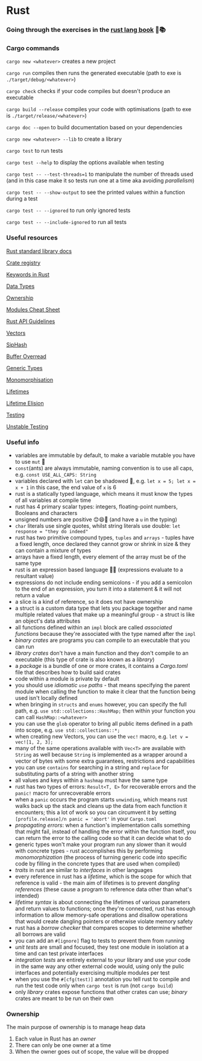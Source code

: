 # Rust

### Going through the exercises in the [rust lang book](https://doc.rust-lang.org/book/) 🦀📚

### Cargo commands

`cargo new <whatever>` creates a new project

`cargo run` compiles then runs the generated executable (path to exe is `./target/debug/<whatever>`)

`cargo check` checks if your code compiles but doesn't produce an executable

`cargo build --release` compiles your code with optimisations (path to exe is `./target/release/<whatever>`)

`cargo doc --open` to build documentation based on your dependencies

`cargo new <whatever> --lib` to create a library

`cargo test` to run tests

`cargo test --help` to display the options available when testing

`cargo test -- --test-threads=1` to manipulate the number of threads used (and in this case make it so tests run one at a time aka avoiding *parallelism*)

`cargo test -- --show-output` to see the printed values within a function during a test

`cargo test -- --ignored` to run only ignored tests

`cargo test -- --include-ignored` to run all tests


### Useful resources

[Rust standard library docs](https://doc.rust-lang.org/stable/std/prelude/index.html#modules)

[Crate registry](https://crates.io/)

[Keywords in Rust](https://doc.rust-lang.org/stable/book/appendix-01-keywords.html)

[Data Types](https://doc.rust-lang.org/stable/book/ch03-02-data-types.html)

[Ownership](https://doc.rust-lang.org/stable/book/ch04-01-what-is-ownership.html)

[Modules Cheat Sheet](https://doc.rust-lang.org/stable/book/ch07-02-defining-modules-to-control-scope-and-privacy.html)

[Rust API Guidelines](https://rust-lang.github.io/api-guidelines/)

[Vectors](https://doc.rust-lang.org/stable/nomicon/vec/vec.html)

[SipHash](https://en.wikipedia.org/wiki/SipHash)

[Buffer Overread](https://hashrust.com/blog/memory-safey-in-rust-part-1/)

[Generic Types](https://doc.rust-lang.org/stable/book/ch10-01-syntax.html)

[Monomorphisation](https://rustc-dev-guide.rust-lang.org/backend/monomorph.html)

[Lifetimes](https://doc.rust-lang.org/stable/book/ch10-03-lifetime-syntax.html)

[Lifetime Elision](https://doc.rust-lang.org/nomicon/lifetime-elision.html)

[Testing](https://doc.rust-lang.org/stable/book/ch11-01-writing-tests.html)

[Unstable Testing](https://doc.rust-lang.org/stable/unstable-book/library-features/test.html)

### Useful info 

- variables are immutable by default, to make a variable mutable you have to use `mut` 🐶
- `const`(ants) are always immutable, naming convention is to use all caps, e.g. `const USE_ALL_CAPS: String`
- variables declared with `let` can be shadowed 👻, e.g. `let x = 5; let x = x + 1` in this case, the end value of `x` is 6 
- rust is a statically typed language, which means it must know the types of all variables at compile time
- rust has 4 primary scalar types: integers, floating-point numbers, Booleans and characters
- unsigned numbers are positive 😊😄🤗 (and have a `u` in the typing)
- `char` literals use single quotes, whilst string literals use double: `let response = "they do indeed"`
- rust has two primitive compound types, `tuples` and `arrays` - tuples have a fixed length, once declared they cannot grow or shrink in size & they can contain a mixture of types
- arrays have a fixed length, every element of the array must be of the same type
- rust is an expression based language 👄💬 (expressions evaluate to a resultant value)
- expressions do not include ending semicolons - if you add a semicolon to the end of an expression, you turn it into a statement & it will not return a value
- a slice is a kind of reference, so it does not have ownership
- a struct is a custom data type that lets you package together and name multiple related values that make up a meaningful group - a struct is like an object's data attributes
- all functions defined within an `impl` block are called *associated functions* because they're associated with the type named after the `impl`
- *binary crates* are programs you can compile to an executable that you can run
- *library crates* don't have a main function and they don't compile to an executable (this type of crate is also known as a *library*)
- a *package* is a bundle of one or more crates, it contains a *Cargo.toml* file that describes how to build said crates
- code within a module is private by default
- you should use *idiomatic `use` paths* - that means specifying the parent module when calling the function to make it clear that the function being used isn't locally defined
- when bringing in `structs` and `enums` however, you can specify the full path, e.g. `use std::collections::HashMap;` then within your function you can call `HashMap::<whatever>`
- you can use the `glob` operator to bring all public items defined in a path into scope, e.g. `use std::collections::*;`
- when creating new Vectors, you can use the `vec!` macro, e.g. `let v = vec![1, 2, 3];`
- many of the same operations available with `Vec<T>` are available with `String` as well because `String` is implemented as a wrapper around a vector of bytes with some extra guarantees, restrictions and capabilities
- you can use `contains` for searching in a string and `replace` for substituting parts of a string with another string
- all values and keys within a `hashmap` must have the same type
- rust has two types of errors: `Result<T, E>` for recoverable errors and the `panic!` macro for unrecoverable errors
- when a `panic` occurs the program starts `unwinding`, which means rust walks back up the stack and cleans up the data from each function it encounters; this a lot of work so you can circumvent it by setting `[profile.release]/n panic = 'abort'` in your `Cargo.toml` 
- *propagating errors*: when a function's implementation calls something that might fail, instead of handling the error within the function itself, you can return the error to the calling code so that it can decide what to do 
- generic types won't make your program run any slower than it would with concrete types - rust accomplishes this by performing *monomorphization* (the process of turning generic code into specific code by filling in the concrete types that are used when compiled)
- *traits* in rust are similar to *interfaces* in other languages
- every reference in rust has a *lifetime*, which is the scope for which that reference is valid - the main aim of lifetimes is to prevent *dangling references* (these cause a program to reference data other than what's intended)
- *lifetime syntax* is about connecting the lifetimes of various parameters and return values to functions; once they're connected, rust has enough information to allow memory-safe operations and disallow operations that would create dangling pointers or otherwise violate memory safety
- rust has a *borrow checker* that compares scopes to determine whether all borrows are valid
- you can add an `#[ignore]` flag to tests to prevent them from running
- *unit tests* are small and focused, they test one module in isolation at a time and can test private interfaces
- *integration tests* are entirely external to your library and use your code in the same way any other external code would, using only the pulic interfaces and potentially exercising multiple modules per test
- when you use the `#[cfg(test)]` annotation you tell rust to compile and run the test code only when `cargo test` is run (not `cargo build`)
- only *library* crates expose functions that other crates can use; *binary* crates are meant to be run on their own

### Ownership

The main purpose of ownership is to manage heap data

1. Each value in Rust has an *owner*
2. There can only be one owner at a time
3. When the owner goes out of scope, the value will be dropped
